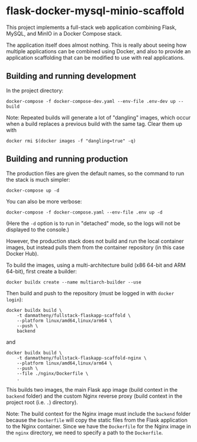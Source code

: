# flask-docker-mysql-minio-scaffold

This project implements a full-stack web application combining Flask, MySQL, and MinIO in a Docker Compose stack.

The application itself does almost nothing. This is really about seeing how multiple applications can be combined using Docker, and also to provide an application scaffolding that can be modified to use with real applications.

## Building and running development

In the project directory:

    docker-compose -f docker-compose-dev.yaml --env-file .env-dev up --build

Note: Repeated builds will generate a lot of "dangling" images, which occur when a build replaces a previous build with the same tag. Clear them up with

    docker rmi $(docker images -f "dangling=true" -q)

## Building and running production

The production files are given the default names, so the command to run the stack is much simpler:

    docker-compose up -d

You can also be more verbose:

    docker-compose -f docker-compose.yaml --env-file .env up -d

(Here the `-d` option is to run in "detached" mode, so the logs will not be displayed to the console.)

However, the production stack does not build and run the local container images, but instead pulls them from the container repository (in this case Docker Hub).

To build the images, using a multi-architecture build (x86 64-bit and ARM 64-bit), first create a builder:

    docker buildx create --name multiarch-builder --use

Then build and push to the repository (must be logged in with `docker login`):

    docker buildx build \
        -t danmatheny/fullstack-flaskapp-scaffold \
        --platform linux/amd64,linux/arm64 \
        --push \
        backend

and

    docker buildx build \
        -t danmatheny/fullstack-flaskapp-scaffold-nginx \
        --platform linux/amd64,linux/arm64 \
        --push \
        --file ./nginx/Dockerfile \
        .

This builds two images, the main Flask app image (build context in the `backend` folder) and the custom Nginx reverse proxy (build context in the project root (i.e. `.`) directory).

Note: The build context for the Nginx image must include the `backend` folder because the `Dockerfile` will copy the static files from the Flask application to the Nginx container. Since we have the `Dockerfile` for the Nginx image in the `nginx` directory, we need to specify a path to the `Dockerfile`.
